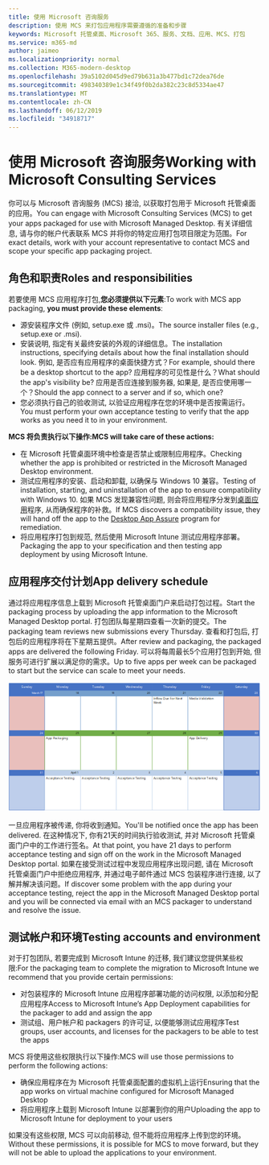 ```yaml
---
title: 使用 Microsoft 咨询服务
description: 使用 MCS 来打包应用程序需要遵循的准备和步骤
keywords: Microsoft 托管桌面、Microsoft 365、服务、文档、应用、MCS、打包
ms.service: m365-md
author: jaimeo
ms.localizationpriority: normal
ms.collection: M365-modern-desktop
ms.openlocfilehash: 39a5102d045d9ed79b631a3b477bd1c72dea76de
ms.sourcegitcommit: 498340389e1c34f49f0b2da382c23c8d5334ae47
ms.translationtype: MT
ms.contentlocale: zh-CN
ms.lasthandoff: 06/12/2019
ms.locfileid: "34918717"
---
```

# <a name="working-with-microsoft-consulting-services"></a><span data-ttu-id="bf9c3-104">使用 Microsoft 咨询服务</span><span class="sxs-lookup"><span data-stu-id="bf9c3-104">Working with Microsoft Consulting Services</span></span>

<span data-ttu-id="bf9c3-105">你可以与 Microsoft 咨询服务 (MCS) 接洽, 以获取打包用于 Microsoft 托管桌面的应用。</span><span class="sxs-lookup"><span data-stu-id="bf9c3-105">You can engage with Microsoft Consulting Services (MCS) to get your apps packaged for use with Microsoft Managed Desktop.</span></span> <span data-ttu-id="bf9c3-106">有关详细信息, 请与你的帐户代表联系 MCS 并将你的特定应用打包项目限定为范围。</span><span class="sxs-lookup"><span data-stu-id="bf9c3-106">For exact details, work with your account representative to contact MCS and scope your specific app packaging project.</span></span>

## <a name="roles-and-responsibilities"></a><span data-ttu-id="bf9c3-107">角色和职责</span><span class="sxs-lookup"><span data-stu-id="bf9c3-107">Roles and responsibilities</span></span>

<span data-ttu-id="bf9c3-108">若要使用 MCS 应用程序打包,**您必须提供以下元素**:</span><span class="sxs-lookup"><span data-stu-id="bf9c3-108">To work with MCS app packaging, **you must provide these elements**:</span></span>

- <span data-ttu-id="bf9c3-109">源安装程序文件 (例如, setup.exe 或 .msi)。</span><span class="sxs-lookup"><span data-stu-id="bf9c3-109">The source installer files (e.g., setup.exe or .msi).</span></span>
- <span data-ttu-id="bf9c3-110">安装说明, 指定有关最终安装的外观的详细信息。</span><span class="sxs-lookup"><span data-stu-id="bf9c3-110">The installation instructions, specifying details about how the final installation should look.</span></span> <span data-ttu-id="bf9c3-111">例如, 是否应有应用程序的桌面快捷方式？</span><span class="sxs-lookup"><span data-stu-id="bf9c3-111">For example, should there be a desktop shortcut to the app?</span></span> <span data-ttu-id="bf9c3-112">应用程序的可见性是什么？</span><span class="sxs-lookup"><span data-stu-id="bf9c3-112">What should the app's visibility be?</span></span> <span data-ttu-id="bf9c3-113">应用是否应连接到服务器, 如果是, 是否应使用哪一个？</span><span class="sxs-lookup"><span data-stu-id="bf9c3-113">Should the app connect to a server and if so, which one?</span></span> <!--For details, see the [application packaging request template](https://github.com/MicrosoftDocs/microsoft-365-docs/raw/public/microsoft-365/managed-desktop/get-ready/downloads/app-packaging-template.docx). -->
- <span data-ttu-id="bf9c3-114">您必须执行自己的验收测试, 以验证应用程序在您的环境中是否按需运行。</span><span class="sxs-lookup"><span data-stu-id="bf9c3-114">You must perform your own acceptance testing to verify that the app works as you need it to in your environment.</span></span>

<span data-ttu-id="bf9c3-115">**MCS 将负责执行以下操作:**</span><span class="sxs-lookup"><span data-stu-id="bf9c3-115">**MCS will take care of these actions:**</span></span>

- <span data-ttu-id="bf9c3-116">在 Microsoft 托管桌面环境中检查是否禁止或限制应用程序。</span><span class="sxs-lookup"><span data-stu-id="bf9c3-116">Checking whether the app is prohibited or restricted in the Microsoft Managed Desktop environment.</span></span>
- <span data-ttu-id="bf9c3-117">测试应用程序的安装、启动和卸载, 以确保与 Windows 10 兼容。</span><span class="sxs-lookup"><span data-stu-id="bf9c3-117">Testing of installation, starting, and uninstallation of the app to ensure compatibility with Windows 10.</span></span> <span data-ttu-id="bf9c3-118">如果 MCS 发现兼容性问题, 则会将应用程序分发到[桌面应用](https://docs.microsoft.com/fasttrack/win-10-desktop-app-assure)程序, 从而确保程序的补救。</span><span class="sxs-lookup"><span data-stu-id="bf9c3-118">If MCS discovers a compatibility issue, they will hand off the app to the [Desktop App Assure](https://docs.microsoft.com/fasttrack/win-10-desktop-app-assure) program for remediation.</span></span>
- <span data-ttu-id="bf9c3-119">将应用程序打包到规范, 然后使用 Microsoft Intune 测试应用程序部署。</span><span class="sxs-lookup"><span data-stu-id="bf9c3-119">Packaging the app to your specification and then testing app deployment by using Microsoft Intune.</span></span>

## <a name="app-delivery-schedule"></a><span data-ttu-id="bf9c3-120">应用程序交付计划</span><span class="sxs-lookup"><span data-stu-id="bf9c3-120">App delivery schedule</span></span>

<span data-ttu-id="bf9c3-121">通过将应用程序信息上载到 Microsoft 托管桌面门户来启动打包过程。</span><span class="sxs-lookup"><span data-stu-id="bf9c3-121">Start the packaging process by uploading the app information to the Microsoft Managed Desktop portal.</span></span> <span data-ttu-id="bf9c3-122">打包团队每星期四查看一次新的提交。</span><span class="sxs-lookup"><span data-stu-id="bf9c3-122">The packaging team reviews new submissions every Thursday.</span></span> <span data-ttu-id="bf9c3-123">查看和打包后, 打包后的应用程序将在下星期五提供。</span><span class="sxs-lookup"><span data-stu-id="bf9c3-123">After review and packaging, the packaged apps are delivered the following Friday.</span></span> <span data-ttu-id="bf9c3-124">可以将每周最长5个应用打包到开始, 但服务可进行扩展以满足你的需求。</span><span class="sxs-lookup"><span data-stu-id="bf9c3-124">Up to five apps per week can be packaged to start but the service can scale to meet your needs.</span></span>

![显示应用程序评审、打包和交付日期的日历](images/MCS-cal.png)

<span data-ttu-id="bf9c3-126">一旦应用程序被传递, 你将收到通知。</span><span class="sxs-lookup"><span data-stu-id="bf9c3-126">You'll be notified once the app has been delivered.</span></span> <span data-ttu-id="bf9c3-127">在这种情况下, 你有21天的时间执行验收测试, 并对 Microsoft 托管桌面门户中的工作进行签名。</span><span class="sxs-lookup"><span data-stu-id="bf9c3-127">At that point, you have 21 days to perform acceptance testing and sign off on the work in the Microsoft Managed Desktop portal.</span></span> <span data-ttu-id="bf9c3-128">如果在接受测试过程中发现应用程序出现问题, 请在 Microsoft 托管桌面门户中拒绝应用程序, 并通过电子邮件通过 MCS 包装程序进行连接, 以了解并解决该问题。</span><span class="sxs-lookup"><span data-stu-id="bf9c3-128">If discover some problem with the app during your acceptance testing, reject the app in the Microsoft Managed Desktop portal and you will be connected via email with an MCS packager to understand and resolve the issue.</span></span>

## <a name="testing-accounts-and-environment"></a><span data-ttu-id="bf9c3-129">测试帐户和环境</span><span class="sxs-lookup"><span data-stu-id="bf9c3-129">Testing accounts and environment</span></span>

<span data-ttu-id="bf9c3-130">对于打包团队, 若要完成到 Microsoft Intune 的迁移, 我们建议您提供某些权限:</span><span class="sxs-lookup"><span data-stu-id="bf9c3-130">For the packaging team to complete the migration to Microsoft Intune we recommend that you provide certain permissions:</span></span>
 
-   <span data-ttu-id="bf9c3-131">对包装程序的 Microsoft Intune 应用程序部署功能的访问权限, 以添加和分配应用程序</span><span class="sxs-lookup"><span data-stu-id="bf9c3-131">Access to Microsoft Intune’s App Deployment capabilities for the packager to add and assign the app</span></span> 
-   <span data-ttu-id="bf9c3-132">测试组、用户帐户和 packagers 的许可证, 以便能够测试应用程序</span><span class="sxs-lookup"><span data-stu-id="bf9c3-132">Test groups, user accounts, and licenses for the packagers to be able to test the apps</span></span>

<span data-ttu-id="bf9c3-133">MCS 将使用这些权限执行以下操作:</span><span class="sxs-lookup"><span data-stu-id="bf9c3-133">MCS will use those permissions to perform the following actions:</span></span>
 
-   <span data-ttu-id="bf9c3-134">确保应用程序在为 Microsoft 托管桌面配置的虚拟机上运行</span><span class="sxs-lookup"><span data-stu-id="bf9c3-134">Ensuring that the app works on virtual machine configured for Microsoft Managed Desktop</span></span>
-   <span data-ttu-id="bf9c3-135">将应用程序上载到 Microsoft Intune 以部署到你的用户</span><span class="sxs-lookup"><span data-stu-id="bf9c3-135">Uploading the app to Microsoft Intune for deployment to your users</span></span>

<span data-ttu-id="bf9c3-136">如果没有这些权限, MCS 可以向前移动, 但不能将应用程序上传到您的环境。</span><span class="sxs-lookup"><span data-stu-id="bf9c3-136">Without these permissions, it is possible for MCS to move forward, but they will not be able to upload the applications to your environment.</span></span>


